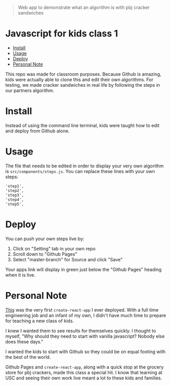 >Web app to demonstrate what an algorithm is with pbj cracker sandwiches

# Javascript for kids class 1
   * [Install](#install)
   * [Usage](#usage)
   * [Deploy](#deploy)
   * [Personal Note](#personal-note)
  
This repo was made for classroom purposes. Because Github is amazing, kids were actually able to clone this and edit their own algorithms. For testing, we made cracker sandwiches in real life by following the steps in our partners algorithm.

# Install

Instead of using the command line terminal, kids were taught how to edit and deploy from Github alone.

# Usage

The file that needs to be edited in order to display your very own algorithm is `src/components/steps.js`. You can replace these lines with your own steps:
```
'step1',
'step2',
'step3',
'step4',
'step5',
```

# Deploy

You can push your own steps live by: 
1. Click on "Setting" tab in your own repo
2. Scroll down to "Github Pages"
3. Select "master-branch" for Source and click "Save"

Your apps link will display in green just below the "Github Pages" heading when it is live.

# Personal Note

[This](https://ojones.github.io/js-for-kids-class1/) was the very first `create-react-app` I ever deployed. With a full time engineering job and an infant of my own, I didn't have much time to prepare for teaching a new class of kids.

I knew I wanted them to see results for themselves quickly. I thought to myself, "Why should they need to start with vanilla javascript? Nobody else does these days."

I wanted the kids to start with Github so they could be on equal footing with the best of the world.

Github Pages and `create-react-app`, along with a quick stop at the grocery store for pbj crackers, made this class a special hit. I know that learning at USC and seeing their own work live meant a lot to these kids and families.